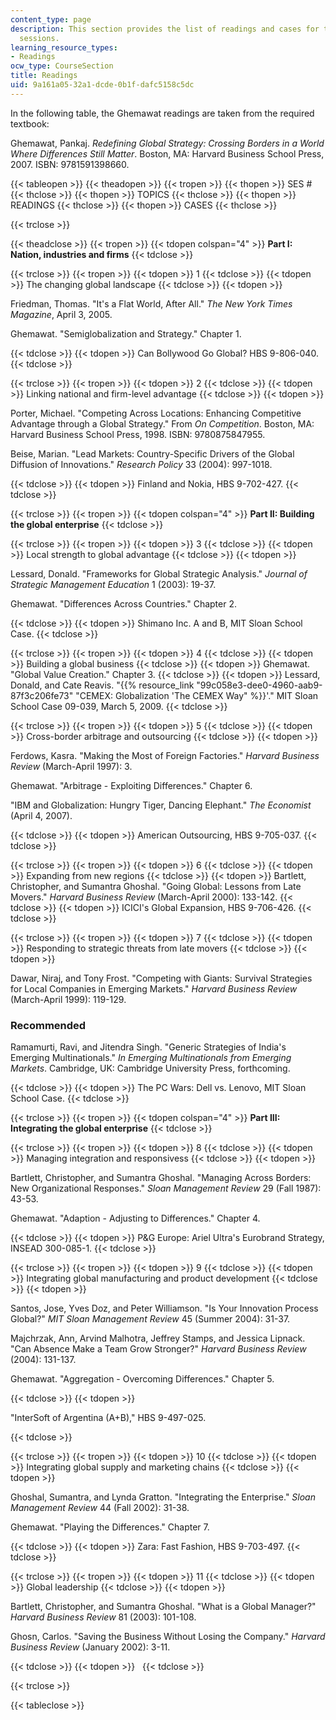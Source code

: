 ```yaml
---
content_type: page
description: This section provides the list of readings and cases for the lecture
  sessions.
learning_resource_types:
- Readings
ocw_type: CourseSection
title: Readings
uid: 9a161a05-32a1-dcde-0b1f-dafc5158c5dc
---
```


In the following table, the Ghemawat readings are taken from the required textbook:

Ghemawat, Pankaj. _Redefining Global Strategy: Crossing Borders in a World Where Differences Still Matter_. Boston, MA: Harvard Business School Press, 2007. ISBN: 9781591398660.

{{< tableopen >}}
{{< theadopen >}}
{{< tropen >}}
{{< thopen >}}
SES #
{{< thclose >}}
{{< thopen >}}
TOPICS
{{< thclose >}}
{{< thopen >}}
READINGS
{{< thclose >}}
{{< thopen >}}
CASES
{{< thclose >}}

{{< trclose >}}

{{< theadclose >}}
{{< tropen >}}
{{< tdopen colspan="4" >}}
**Part I: Nation, industries and firms**
{{< tdclose >}}

{{< trclose >}}
{{< tropen >}}
{{< tdopen >}}
1
{{< tdclose >}}
{{< tdopen >}}
The changing global landscape
{{< tdclose >}}
{{< tdopen >}}


Friedman, Thomas. "It's a Flat World, After All." _The New York Times Magazine_, April 3, 2005.

Ghemawat. "Semiglobalization and Strategy." Chapter 1.


{{< tdclose >}}
{{< tdopen >}}
Can Bollywood Go Global? HBS 9-806-040.
{{< tdclose >}}

{{< trclose >}}
{{< tropen >}}
{{< tdopen >}}
2
{{< tdclose >}}
{{< tdopen >}}
Linking national and firm-level advantage
{{< tdclose >}}
{{< tdopen >}}


Porter, Michael. "Competing Across Locations: Enhancing Competitive Advantage through a Global Strategy." From _On Competition_. Boston, MA: Harvard Business School Press, 1998. ISBN: 9780875847955.

Beise, Marian. "Lead Markets: Country-Specific Drivers of the Global Diffusion of Innovations." _Research Policy_ 33 (2004): 997-1018.


{{< tdclose >}}
{{< tdopen >}}
Finland and Nokia, HBS 9-702-427.
{{< tdclose >}}

{{< trclose >}}
{{< tropen >}}
{{< tdopen colspan="4" >}}
**Part II: Building the global enterprise**
{{< tdclose >}}

{{< trclose >}}
{{< tropen >}}
{{< tdopen >}}
3
{{< tdclose >}}
{{< tdopen >}}
Local strength to global advantage
{{< tdclose >}}
{{< tdopen >}}


Lessard, Donald. "Frameworks for Global Strategic Analysis." _Journal of Strategic Management Education_ 1 (2003): 19-37.

Ghemawat. "Differences Across Countries." Chapter 2.


{{< tdclose >}}
{{< tdopen >}}
Shimano Inc. A and B, MIT Sloan School Case.
{{< tdclose >}}

{{< trclose >}}
{{< tropen >}}
{{< tdopen >}}
4
{{< tdclose >}}
{{< tdopen >}}
Building a global business
{{< tdclose >}}
{{< tdopen >}}
Ghemawat. "Global Value Creation." Chapter 3.
{{< tdclose >}}
{{< tdopen >}}
Lessard, Donald, and Cate Reavis. "{{% resource_link "99c058e3-dee0-4960-aab9-87f3c206fe73" "CEMEX: Globalization 'The CEMEX Way" %}}'." MIT Sloan School Case 09-039, March 5, 2009.
{{< tdclose >}}

{{< trclose >}}
{{< tropen >}}
{{< tdopen >}}
5
{{< tdclose >}}
{{< tdopen >}}
Cross-border arbitrage and outsourcing
{{< tdclose >}}
{{< tdopen >}}


Ferdows, Kasra. "Making the Most of Foreign Factories." _Harvard Business Review_ (March-April 1997): 3.

Ghemawat. "Arbitrage - Exploiting Differences." Chapter 6.

"IBM and Globalization: Hungry Tiger, Dancing Elephant." _The Economist_ (April 4, 2007).


{{< tdclose >}}
{{< tdopen >}}
American Outsourcing, HBS 9-705-037.
{{< tdclose >}}

{{< trclose >}}
{{< tropen >}}
{{< tdopen >}}
6
{{< tdclose >}}
{{< tdopen >}}
Expanding from new regions
{{< tdclose >}}
{{< tdopen >}}
Bartlett, Christopher, and Sumantra Ghoshal. "Going Global: Lessons from Late Movers." _Harvard Business Review_ (March-April 2000): 133-142.
{{< tdclose >}}
{{< tdopen >}}
ICICI's Global Expansion, HBS 9-706-426.
{{< tdclose >}}

{{< trclose >}}
{{< tropen >}}
{{< tdopen >}}
7
{{< tdclose >}}
{{< tdopen >}}
Responding to strategic threats from late movers
{{< tdclose >}}
{{< tdopen >}}


Dawar, Niraj, and Tony Frost. "Competing with Giants: Survival Strategies for Local Companies in Emerging Markets." _Harvard Business Review_ (March-April 1999): 119-129.

### Recommended

Ramamurti, Ravi, and Jitendra Singh. "Generic Strategies of India's Emerging Multinationals." _In Emerging Multinationals from Emerging Markets_. Cambridge, UK: Cambridge University Press, forthcoming.


{{< tdclose >}}
{{< tdopen >}}
The PC Wars: Dell vs. Lenovo, MIT Sloan School Case.
{{< tdclose >}}

{{< trclose >}}
{{< tropen >}}
{{< tdopen colspan="4" >}}
**Part III: Integrating the global enterprise**
{{< tdclose >}}

{{< trclose >}}
{{< tropen >}}
{{< tdopen >}}
8
{{< tdclose >}}
{{< tdopen >}}
Managing integration and responsivess
{{< tdclose >}}
{{< tdopen >}}


Bartlett, Christopher, and Sumantra Ghoshal. "Managing Across Borders: New Organizational Responses." _Sloan Management Review_ 29 (Fall 1987): 43-53.

Ghemawat. "Adaption - Adjusting to Differences." Chapter 4.


{{< tdclose >}}
{{< tdopen >}}
P&G Europe: Ariel Ultra's Eurobrand Strategy, INSEAD 300-085-1.
{{< tdclose >}}

{{< trclose >}}
{{< tropen >}}
{{< tdopen >}}
9
{{< tdclose >}}
{{< tdopen >}}
Integrating global manufacturing and product development
{{< tdclose >}}
{{< tdopen >}}


Santos, Jose, Yves Doz, and Peter Williamson. "Is Your Innovation Process Global?" _MIT Sloan Management Review_ 45 (Summer 2004): 31-37.

Majchrzak, Ann, Arvind Malhotra, Jeffrey Stamps, and Jessica Lipnack. "Can Absence Make a Team Grow Stronger?" _Harvard Business Review_ (2004): 131-137.

Ghemawat. "Aggregation - Overcoming Differences." Chapter 5.


{{< tdclose >}}
{{< tdopen >}}


"InterSoft of Argentina (A+B)," HBS 9-497-025.


{{< tdclose >}}

{{< trclose >}}
{{< tropen >}}
{{< tdopen >}}
10
{{< tdclose >}}
{{< tdopen >}}
Integrating global supply and marketing chains
{{< tdclose >}}
{{< tdopen >}}


Ghoshal, Sumantra, and Lynda Gratton. "Integrating the Enterprise." _Sloan Management Review_ 44 (Fall 2002): 31-38.

Ghemawat. "Playing the Differences." Chapter 7.


{{< tdclose >}}
{{< tdopen >}}
Zara: Fast Fashion, HBS 9-703-497.
{{< tdclose >}}

{{< trclose >}}
{{< tropen >}}
{{< tdopen >}}
11
{{< tdclose >}}
{{< tdopen >}}
Global leadership
{{< tdclose >}}
{{< tdopen >}}


Bartlett, Christopher, and Sumantra Ghoshal. "What is a Global Manager?" _Harvard Business Review_ 81 (2003): 101-108.

Ghosn, Carlos. "Saving the Business Without Losing the Company." _Harvard Business Review_ (January 2002): 3-11.


{{< tdclose >}}
{{< tdopen >}}
 
{{< tdclose >}}

{{< trclose >}}

{{< tableclose >}}